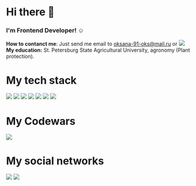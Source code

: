 # Hi there 👋
### I'm Frontend Developer!	:relaxed: <br>
**How to contanct me**: Just send me email to oksana-91-oks@mail.ru or  <a href="https://t.me/vovoxbaseball"><img src="https://img.shields.io/badge/Telegram-2CA5E0?style=for-the-badge&logo=telegram&logoColor=white"></img><br></a>
**My education:** St. Petersburg State Agricultural University, agronomy (Plant protection).<br>

# My tech stack
<img src="https://img.shields.io/badge/JavaScript-F7DF1E?style=for-the-badge&logo=javascript&logoColor=black"></img>
<img src="https://img.shields.io/badge/HTML5-E34F26?style=for-the-badge&logo=html5&logoColor=white"></img>
<img src="https://img.shields.io/badge/CSS-239120?&style=for-the-badge&logo=css3&logoColor=white"></img>
<img src="https://img.shields.io/badge/Sass-CC6699?style=for-the-badge&logo=sass&logoColor=white"></img>
<img src="https://img.shields.io/badge/Figma-F24E1E?style=for-the-badge&logo=figma&logoColor=white"></img>
<img src="https://img.shields.io/badge/React-20232A?style=for-the-badge&logo=react&logoColor=61DAFB"></img>
<img src="https://img.shields.io/badge/Redux-593D88?style=for-the-badge&logo=redux&logoColor=white"></img>

# My Codewars
<img src="https://www.codewars.com/users/Oksana91/badges/small"></img>


# My social networks 
<a href="https://m.vk.com/oksiko"><img src="https://img.shields.io/badge/вконтакте-%232E87FB.svg?&style=for-the-badge&logo=vk&logoColor=white"></img></a>
<a href="https://www.instagram.com/oksikopavlova"><img src="https://img.shields.io/badge/Instagram-E4405F?style=for-the-badge&logo=instagram&logoColor=white"></img></a>


